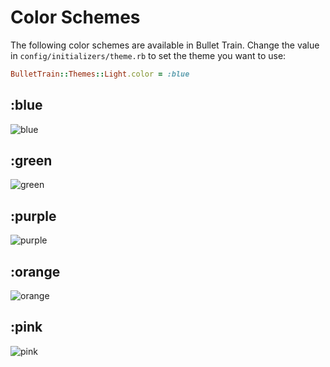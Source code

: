 # Color Schemes

The following color schemes are available in Bullet Train.
Change the value in `config/initializers/theme.rb` to set the theme you want to use:

```ruby
BulletTrain::Themes::Light.color = :blue
```

## :blue

![blue](https://user-images.githubusercontent.com/10546292/212326169-2d98a788-871d-4683-9e82-bc2ee67f16a7.png)

## :green
![green](https://user-images.githubusercontent.com/10546292/212326271-d3410a6b-a6ef-44c9-837b-fa3e01a75424.png)

## :purple
![purple](https://user-images.githubusercontent.com/10546292/212326296-31eaeb5f-85f2-46bf-8d35-e5ac2a48dfa2.png)

## :orange
![orange](https://user-images.githubusercontent.com/10546292/212326324-24dc6f45-ed6a-4dd8-9a27-199ffd80ef67.png)

## :pink
![pink](https://user-images.githubusercontent.com/10546292/212326364-260d3418-1437-450c-b34c-0438d8077492.png)
